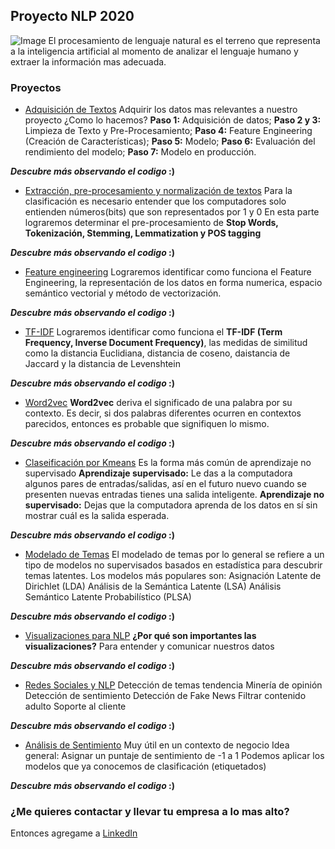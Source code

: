 ## Proyecto NLP 2020

![Image](https://miro.medium.com/max/1020/1*JsiSznSV71f0gR-lr4QFMw.png)
El procesamiento de lenguaje natural es el terreno que representa a la inteligencia artificial al momento de analizar el lenguaje humano y extraer la información mas adecuada.


### Proyectos

- [Adquisición de Textos](http://localhost:8888/notebooks/Taller_2.ipynb)
Adquirir los datos mas relevantes a nuestro proyecto ¿Como lo hacemos? 
**Paso 1:** Adquisición de datos;
**Paso 2 y 3:** Limpieza de Texto y Pre-Procesamiento;
**Paso 4:** Feature Engineering (Creación de Características);
**Paso 5:** Modelo;
**Paso 6:** Evaluación del rendimiento del modelo;
**Paso 7:** Modelo en producción.

**_Descubre más observando el codigo_ :)**


- [Extracción, pre-procesamiento y normalización de textos](http://localhost:8888/notebooks/Taller3.ipynb)
Para la clasificación es necesario entender que los computadores solo entienden números(bits) que son representados por 1 y 0
En esta parte lograremos determinar el pre-procesamiento de **Stop Words, Tokenización, Stemming, Lemmatization y POS tagging**

**_Descubre más observando el codigo_ :)**


- [Feature engineering](http://localhost:8888/notebooks/Taller4.ipynb)
Lograremos identificar como funciona el Feature Engineering, la representación de los datos en forma numerica, espacio semántico vectorial y método de vectorización.

**_Descubre más observando el codigo_ :)**


- [TF-IDF](http://localhost:8888/notebooks/Taller5.ipynb)
Lograremos identificar como funciona el **TF-IDF (Term Frequency, Inverse Document Frequency)**, las medidas de similitud como la distancia Euclidiana, distancia de coseno, daistancia de Jaccard y la distancia de Levenshtein 

**_Descubre más observando el codigo_ :)**


- [Word2vec](http://localhost:8888/notebooks/Taller6.ipynb)
**Word2vec** deriva el significado de una palabra por su contexto. Es decir, si dos palabras diferentes ocurren en contextos parecidos, entonces es probable que signifiquen lo mismo.

**_Descubre más observando el codigo_ :)**


- [Claseificación por Kmeans](http://localhost:8888/notebooks/Taller7.ipynb)
Es la forma más común de aprendizaje no supervisado
**Aprendizaje supervisado:** Le das a la computadora algunos pares de entradas/salidas, así en el futuro nuevo cuando se presenten nuevas entradas tienes una salida inteligente.
**Aprendizaje no supervisado:** Dejas que la computadora aprenda de los datos en sí sin mostrar cuál es la salida esperada.

**_Descubre más observando el codigo_ :)**


- [Modelado de Temas](http://localhost:8888/notebooks/Taller8.ipynb)
El modelado de temas por lo general se refiere a un tipo de modelos no supervisados basados en estadística para descubrir temas latentes.
Los modelos más populares son:
Asignación Latente de Dirichlet (LDA)
Análisis de la Semántica Latente (LSA)
Análisis Semántico Latente Probabilístico (PLSA)

**_Descubre más observando el codigo_ :)**


- [Visualizaciones para NLP](http://localhost:8888/notebooks/Taller9.ipynb)
**¿Por qué son importantes las visualizaciones?**
Para entender y comunicar nuestros datos

**_Descubre más observando el codigo_ :)**


- [Redes Sociales y NLP](http://localhost:8888/notebooks/Taller10.ipynb)
Detección de temas tendencia
Minería de opinión
Detección de sentimiento
Detección de Fake News
Filtrar contenido adulto
Soporte al cliente

**_Descubre más observando el codigo_ :)**


- [Análisis de Sentimiento](http://localhost:8888/notebooks/Taller11.ipynb)
Muy útil en un contexto de negocio
Idea general: Asignar un puntaje de sentimiento de -1 a 1
Podemos aplicar los modelos que ya conocemos de clasificación (etiquetados)

**_Descubre más observando el codigo_ :)**


### ¿Me quieres contactar y llevar tu empresa a lo mas alto?

Entonces agregame a [LinkedIn](https://www.linkedin.com/in/fabi%C3%A1n-camilo-cabrera-carvajal-802039157/)
